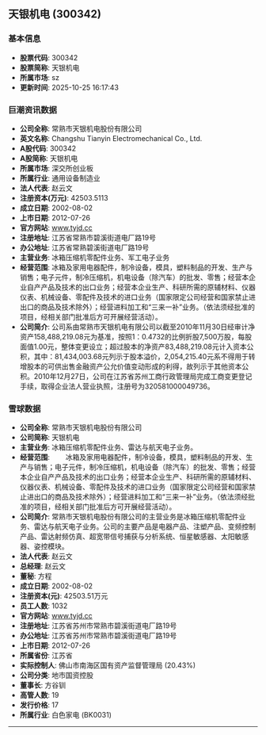 ## 天银机电 (300342)

### 基本信息

- **股票代码**: 300342
- **股票简称**: 天银机电
- **所属市场**: sz
- **更新时间**: 2025-10-25 16:17:43

### 巨潮资讯数据

- **公司全称**: 常熟市天银机电股份有限公司
- **英文名称**: Changshu Tianyin Electromechanical Co., Ltd.
- **A股代码**: 300342
- **A股简称**: 天银机电
- **所属市场**: 深交所创业板
- **所属行业**: 通用设备制造业
- **法人代表**: 赵云文
- **注册资本(万元)**: 42503.5113
- **成立日期**: 2002-08-02
- **上市日期**: 2012-07-26
- **官方网站**: www.tyjd.cc
- **注册地址**: 江苏省常熟市碧溪街道电厂路19号
- **办公地址**: 江苏省常熟碧溪街道电厂路19号
- **主营业务**: 冰箱压缩机零配件业务、军工电子业务
- **经营范围**: 冰箱及家用电器配件，制冷设备，模具，塑料制品的开发、生产与销售；电子元件，制冷压缩机，机电设备（除汽车）的批发、零售；经营本企业自产产品及技术的出口业务；经营本企业生产、科研所需的原辅材料、仪器仪表、机械设备、零配件及技术的进口业务（国家限定公司经营和国家禁止进出口的商品及技术除外）；经营进料加工和“三来一补”业务。（依法须经批准的项目，经相关部门批准后方可开展经营活动）。
- **公司简介**: 公司系由常熟市天银机电有限公司以截至2010年11月30日经审计净资产158,488,219.08元为基准，按照1：0.4732的比例折股7,500万股，每股面值1.00元，整体变更设立；超过股本的净资产83,488,219.08元计入资本公积，其中：81,434,003.68元列示于股本溢价，2,054,215.40元系不得用于转增股本的可供出售金融资产公允价值变动形成的利得，故列示于其他资本公积。2010年12月27日，公司在江苏省苏州工商行政管理局完成工商变更登记手续，取得企业法人营业执照，注册号为320581000049736。

### 雪球数据

- **公司全称**: 常熟市天银机电股份有限公司
- **公司简称**: 天银机电
- **主营业务**: 冰箱压缩机零配件业务、雷达与航天电子业务。
- **经营范围**: 　　冰箱及家用电器配件，制冷设备，模具，塑料制品的开发、生产与销售；电子元件，制冷压缩机，机电设备（除汽车）的批发、零售；经营本企业自产产品及技术的出口业务；经营本企业生产、科研所需的原辅材料、仪器仪表、机械设备、零配件及技术的进口业务（国家限定公司经营和国家禁止进出口的商品及技术除外）；经营进料加工和“三来一补”业务。（依法须经批准的项目，经相关部门批准后方可开展经营活动）。
- **公司简介**: 常熟市天银机电股份有限公司的主营业务是冰箱压缩机零配件业务、雷达与航天电子业务。公司的主要产品是电器产品、注塑产品、变频控制产品、雷达射频仿真、超宽带信号捕获与分析系统、恒星敏感器、太阳敏感器、姿控模块。
- **法人代表**: 赵云文
- **总经理**: 赵云文
- **董秘**: 方程
- **成立日期**: 2002-08-02
- **注册资本(元)**: 42503.51万元
- **员工人数**: 1032
- **官方网站**: www.tyjd.cc
- **注册地址**: 江苏省苏州市常熟市碧溪街道电厂路19号
- **办公地址**: 江苏省苏州市常熟市碧溪街道电厂路19号
- **上市日期**: 2012-07-26
- **所属省份**: 江苏省
- **实际控制人**: 佛山市南海区国有资产监督管理局 (20.43%)
- **公司分类**: 地市国资控股
- **董事长**: 方谷钏
- **高管人数**: 19
- **发行价格**: 17
- **所属行业**: 白色家电 (BK0031)

---